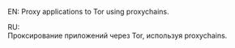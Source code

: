EN: 
Proxy applications to Tor using proxychains.  
  
RU:  
Проксирование приложений через Tor, используя proxychains. 
